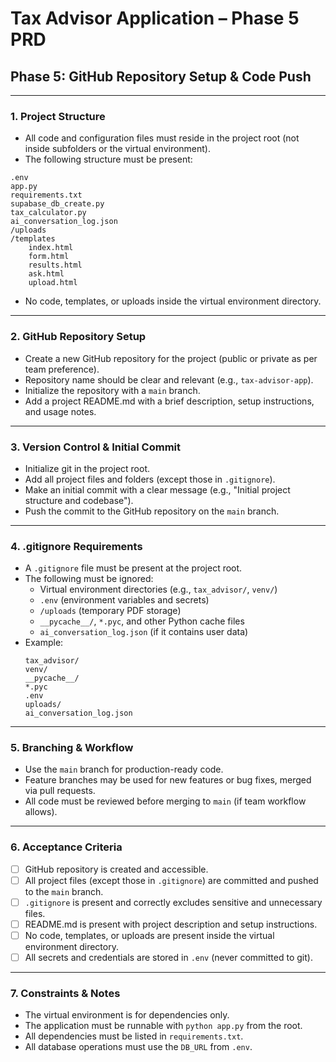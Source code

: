 # Tax Advisor Application – Phase 5 PRD

## Phase 5: GitHub Repository Setup & Code Push

---

### 1. Project Structure
- All code and configuration files must reside in the project root (not inside subfolders or the virtual environment).
- The following structure must be present:

```
.env
app.py
requirements.txt
supabase_db_create.py
tax_calculator.py
ai_conversation_log.json
/uploads
/templates
    index.html
    form.html
    results.html
    ask.html
    upload.html
```
- No code, templates, or uploads inside the virtual environment directory.

---

### 2. GitHub Repository Setup
- Create a new GitHub repository for the project (public or private as per team preference).
- Repository name should be clear and relevant (e.g., `tax-advisor-app`).
- Initialize the repository with a `main` branch.
- Add a project README.md with a brief description, setup instructions, and usage notes.

---

### 3. Version Control & Initial Commit
- Initialize git in the project root.
- Add all project files and folders (except those in `.gitignore`).
- Make an initial commit with a clear message (e.g., "Initial project structure and codebase").
- Push the commit to the GitHub repository on the `main` branch.

---

### 4. .gitignore Requirements
- A `.gitignore` file must be present at the project root.
- The following must be ignored:
  - Virtual environment directories (e.g., `tax_advisor/`, `venv/`)
  - `.env` (environment variables and secrets)
  - `/uploads` (temporary PDF storage)
  - `__pycache__/`, `*.pyc`, and other Python cache files
  - `ai_conversation_log.json` (if it contains user data)
- Example:
  ```
  tax_advisor/
  venv/
  __pycache__/
  *.pyc
  .env
  uploads/
  ai_conversation_log.json
  ```

---

### 5. Branching & Workflow
- Use the `main` branch for production-ready code.
- Feature branches may be used for new features or bug fixes, merged via pull requests.
- All code must be reviewed before merging to `main` (if team workflow allows).

---

### 6. Acceptance Criteria
- [ ] GitHub repository is created and accessible.
- [ ] All project files (except those in `.gitignore`) are committed and pushed to the `main` branch.
- [ ] `.gitignore` is present and correctly excludes sensitive and unnecessary files.
- [ ] README.md is present with project description and setup instructions.
- [ ] No code, templates, or uploads are present inside the virtual environment directory.
- [ ] All secrets and credentials are stored in `.env` (never committed to git).

---

### 7. Constraints & Notes
- The virtual environment is for dependencies only.
- The application must be runnable with `python app.py` from the root.
- All dependencies must be listed in `requirements.txt`.
- All database operations must use the `DB_URL` from `.env`. 